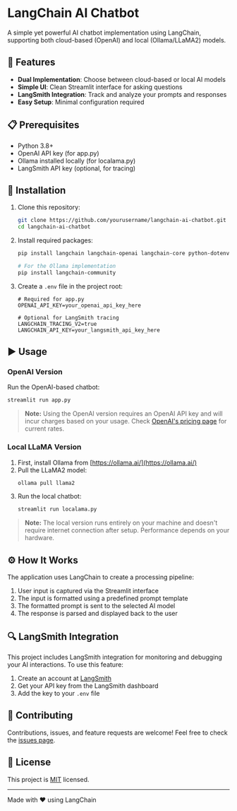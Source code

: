 # LangChain AI Chatbot

A simple yet powerful AI chatbot implementation using LangChain, supporting both cloud-based (OpenAI) and local (Ollama/LLaMA2) models.

## 🚀 Features

- **Dual Implementation**: Choose between cloud-based or local AI models
- **Simple UI**: Clean Streamlit interface for asking questions
- **LangSmith Integration**: Track and analyze your prompts and responses
- **Easy Setup**: Minimal configuration required

## 📋 Prerequisites

- Python 3.8+
- OpenAI API key (for app.py)
- Ollama installed locally (for localama.py)
- LangSmith API key (optional, for tracing)

## 🔧 Installation

1. Clone this repository:
   ```bash
   git clone https://github.com/yourusername/langchain-ai-chatbot.git
   cd langchain-ai-chatbot
   ```

2. Install required packages:
   ```bash
   pip install langchain langchain-openai langchain-core python-dotenv streamlit
   
   # For the Ollama implementation
   pip install langchain-community
   ```

3. Create a `.env` file in the project root:
   ```
   # Required for app.py
   OPENAI_API_KEY=your_openai_api_key_here
   
   # Optional for LangSmith tracing
   LANGCHAIN_TRACING_V2=true
   LANGCHAIN_API_KEY=your_langsmith_api_key_here
   ```

## ▶️ Usage

### OpenAI Version
Run the OpenAI-based chatbot:
```bash
streamlit run app.py
```

> **Note:** Using the OpenAI version requires an OpenAI API key and will incur charges based on your usage. Check [OpenAI's pricing page](https://openai.com/pricing) for current rates.

### Local LLaMA Version
1. First, install Ollama from [https://ollama.ai/](https://ollama.ai/)
2. Pull the LLaMA2 model:
   ```bash
   ollama pull llama2
   ```
3. Run the local chatbot:
   ```bash
   streamlit run localama.py
   ```

> **Note:** The local version runs entirely on your machine and doesn't require internet connection after setup. Performance depends on your hardware.

## ⚙️ How It Works

The application uses LangChain to create a processing pipeline:
1. User input is captured via the Streamlit interface
2. The input is formatted using a predefined prompt template
3. The formatted prompt is sent to the selected AI model
4. The response is parsed and displayed back to the user

## 🔍 LangSmith Integration

This project includes LangSmith integration for monitoring and debugging your AI interactions. To use this feature:

1. Create an account at [LangSmith](https://smith.langchain.com/)
2. Get your API key from the LangSmith dashboard
3. Add the key to your `.env` file

## 🤝 Contributing

Contributions, issues, and feature requests are welcome! Feel free to check the [issues page](https://github.com/yourusername/langchain-ai-chatbot/issues).

## 📜 License

This project is [MIT](LICENSE) licensed.

---

Made with ❤️ using LangChain

